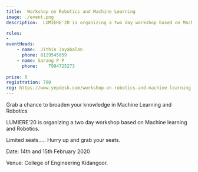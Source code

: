 ```yaml
---
title:  Workshop on Robotics and Machine Learning 
image: ./event.png
description:  LUMIERE'20 is organizing a two day workshop based on Machine learning and Robotics.

rules: 
- 
eventHeads:
    - name:  Jithin Jayabalan
      phone: 8129545059
    - name: Sarang P P 
      phone: 	7994725273
    
prize: 0
registration: 700
reg: https://www.yepdesk.com/workshop-on-robotics-and-machine-learning
---
```


Grab a chance to broaden your knowledge in Machine Learning and Robotics

LUMIERE'20 is organizing a two day workshop based on Machine learning and Robotics.

Limited seats..... Hurry up and grab your seats.

Date: 14th and 15th February 2020

Venue: College of Engineering Kidangoor.
